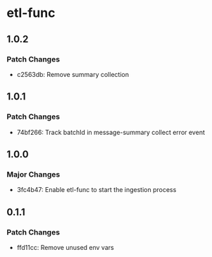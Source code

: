 # etl-func

## 1.0.2

### Patch Changes

- c2563db: Remove summary collection

## 1.0.1

### Patch Changes

- 74bf266: Track batchId in message-summary collect error event

## 1.0.0

### Major Changes

- 3fc4b47: Enable etl-func to start the ingestion process

## 0.1.1

### Patch Changes

- ffd11cc: Remove unused env vars

